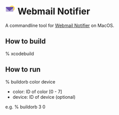 # ![icon](buildorb/images/icon_32.png) Webmail Notifier

A commandline tool for [Webmail Notifier](http://www.amazon.com/Dream-Cheeky-815-WebMail-Notifier/dp/B001L23EZO)
on MacOS.

## How to build
% xcodebuild

## How to run
% buildorb color device
* color: ID of color [0 - 7]
* device: ID of device (optional)

e.g. % buildorb 3 0
